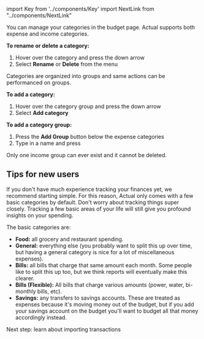 import Key from '../components/Key'
import NextLink from "../components/NextLink"

You can manage your categories in the budget page. Actual supports both expense and income categories.

**To rename or delete a category:**

1. Hover over the category and press the down arrow
2. Select **Rename** or **Delete** from the menu

Categories are organized into groups and same actions can be performanced on groups.

**To add a category:**

1. Hover over the category group and press the down arrow
2. Select **Add category**

**To add a category group:**

1. Press the **Add Group** button below the expense categories
2. Type in a name and press <Key k="Enter" />

Only one income group can ever exist and it cannot be deleted.

## Tips for new users

If you don't have much experience tracking your finances yet, we recommend starting simple. For this reason, Actual only comes with a few basic categories by default. Don't worry about tracking things super closely. Tracking a few basic areas of your life will still give you profound insights on your spending.

The basic categories are:

* **Food:** all grocery and restaurant spending.
* **General:** everything else (you probably want to split this up over time, but having a general category is nice for a lot of miscellaneous expenses).
* **Bills:** all bills that charge that same amount each month. Some people like to split this up too, but we think reports will eventually make this clearer.
* **Bills (Flexible):** All bills that charge various amounts (power, water, bi-monthly bills, etc).
* **Savings:** any transfers to savings accounts. These are treated as expenses because it's moving money out of the budget, but if you add your savings account on the budget you'll want to budget all that money accordingly instead.

<NextLink href="/docs/accounts/importing-transactions/">Next step: learn about importing transactions</NextLink>
